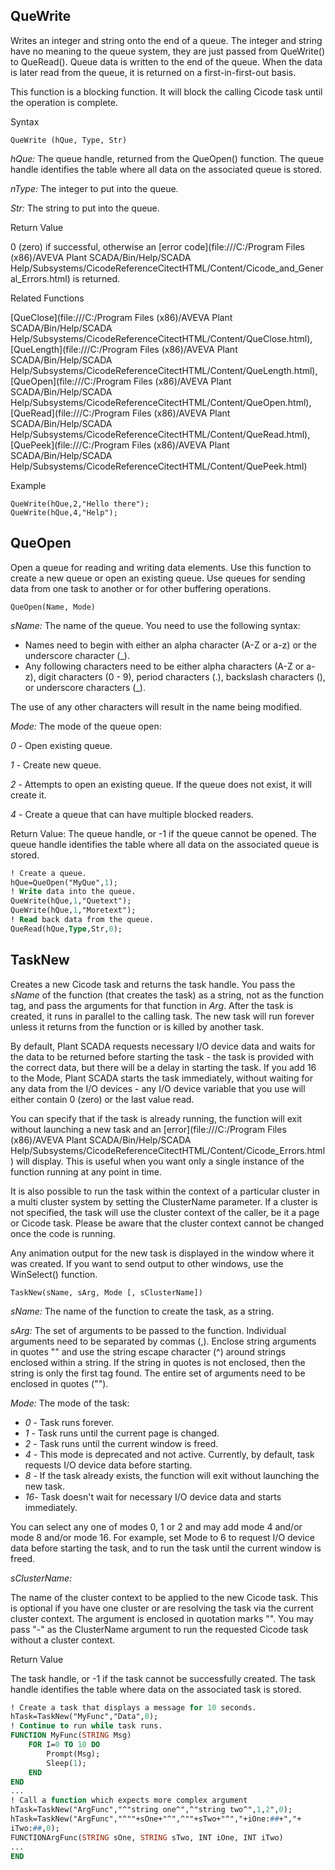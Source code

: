## QueWrite

Writes an integer and string onto the end of a queue. The integer and  string have no meaning to the queue system, they are just passed from QueWrite() to QueRead(). Queue data is written to the end of the queue. When the  data is later read from the queue, it is returned on a  first-in-first-out basis.

This function is a blocking function. It will block the calling Cicode task until the operation is complete.

Syntax

```
QueWrite (hQue, Type, Str)
```

*hQue:* The queue handle, returned from the QueOpen() function.  The queue handle identifies the table where all data on the  associated queue is stored.

*nType:* The integer to put into the queue.

*Str:* The string to put into the queue.

Return Value

0 (zero) if successful, otherwise an [error code](file:///C:/Program Files (x86)/AVEVA Plant SCADA/Bin/Help/SCADA Help/Subsystems/CicodeReferenceCitectHTML/Content/Cicode_and_General_Errors.html) is returned.

Related Functions

[QueClose](file:///C:/Program Files (x86)/AVEVA Plant SCADA/Bin/Help/SCADA Help/Subsystems/CicodeReferenceCitectHTML/Content/QueClose.html), [QueLength](file:///C:/Program Files (x86)/AVEVA Plant SCADA/Bin/Help/SCADA Help/Subsystems/CicodeReferenceCitectHTML/Content/QueLength.html), [QueOpen](file:///C:/Program Files (x86)/AVEVA Plant SCADA/Bin/Help/SCADA Help/Subsystems/CicodeReferenceCitectHTML/Content/QueOpen.html), [QueRead](file:///C:/Program Files (x86)/AVEVA Plant SCADA/Bin/Help/SCADA Help/Subsystems/CicodeReferenceCitectHTML/Content/QueRead.html), [QuePeek](file:///C:/Program Files (x86)/AVEVA Plant SCADA/Bin/Help/SCADA Help/Subsystems/CicodeReferenceCitectHTML/Content/QuePeek.html)

Example

```
QueWrite(hQue,2,"Hello there");
QueWrite(hQue,4,"Help");
```

## QueOpen

Open a queue for  reading and writing data elements. Use this function to create a new  queue or open an existing queue. Use queues for sending data from one  task to another or for other buffering operations.

```
QueOpen(Name, Mode)
```

*sName:* The name of the queue. You need to use the following syntax:

- Names need to begin with either an alpha character (A-Z or a-z) or the underscore character (_).
- Any following characters  need to be either alpha characters (A-Z or a-z), digit characters (0 -  9), period characters (.), backslash characters (\), or underscore  characters (_).

The use of any other characters will result in the name being modified. 

*Mode:* The mode of the queue open:

*0* - Open existing queue.

*1* - Create new queue.

*2* - Attempts to open an existing queue. If the queue does not exist, it will create it.

*4* - Create a queue that can have multiple blocked readers.

Return Value: The queue handle, or -1 if the queue cannot be opened. The queue handle identifies the table where all data on the  associated queue is stored.

```pascal
! Create a queue.
hQue=QueOpen("MyQue",1);
! Write data into the queue.
QueWrite(hQue,1,"Quetext");
QueWrite(hQue,1,"Moretext");
! Read back data from the queue.
QueRead(hQue,Type,Str,0);
```

## TaskNew

Creates a new Cicode task and returns the task handle. You pass the *sName* of the function (that creates the task) as a string, not as the function tag, and pass the arguments for that function in *Arg*. After the task is created, it runs in parallel to the calling task. The new task will run forever unless it returns from the function or is  killed by another task.

 By default, Plant SCADA requests necessary I/O device data and waits for the data to be returned before starting the task -  the task is provided with the correct data, but there will be a delay in starting the task.  If you add 16 to the Mode, Plant SCADA starts the task immediately, without waiting for any data from the I/O devices -  any I/O device variable that you use will either contain 0 (zero) or the last value read. 

You can specify that if the task is already running, the function will exit without launching a new task and an [error](file:///C:/Program Files (x86)/AVEVA Plant SCADA/Bin/Help/SCADA Help/Subsystems/CicodeReferenceCitectHTML/Content/Cicode_Errors.html) will display. This is useful when you want only a single instance of the function running at any point in time.

It is also possible to run the task within  the context of a particular cluster in a multi cluster system by setting the ClusterName parameter. If a cluster is not specified, the task will use the cluster context of the caller, be it a page or Cicode task.  Please be aware that the cluster context cannot be changed once the code is running.

Any animation output for the new task is  displayed in the window where it was created. If you want to send output to other windows, use the WinSelect() function.

```
TaskNew(sName, sArg, Mode [, sClusterName])
```

*sName:* The name of the function to create the task, as a string.

*sArg:* The set of arguments to be passed to the function. Individual arguments need to be separated by commas (,). Enclose string arguments in quotes "" and use the string escape character (^) around strings enclosed within a string. If the string in quotes is not enclosed, then the string is only the first tag found. The entire set of arguments need to be enclosed in quotes ("").

*Mode:* The mode of the task:

- *0* - Task runs forever.
- *1* - Task runs until the current page is changed.
- *2* - Task runs until the current window is freed.
- *4* - This mode is deprecated and not active. Currently, by default, task requests I/O device data before starting.
- *8* - If the task already exists, the function will exit without launching the new task.
- *16*- Task doesn't wait for necessary I/O device data and starts immediately.

You can select any one of  modes 0, 1 or 2 and may add mode 4 and/or mode 8 and/or mode 16. For  example, set Mode to 6 to request I/O device data before starting the  task, and to run the task until the current window is freed.

*sClusterName:*

The name of the cluster context to be applied to the new Cicode task. This is optional if you have one cluster or are resolving the task via the current cluster context. The argument is enclosed in quotation marks "". You may pass "-" as the ClusterName argument to run the requested Cicode task without a cluster context.

Return Value

The task handle, or -1 if the task cannot  be successfully created. The task handle identifies the table where data on the associated task is stored.

```pascal
! Create a task that displays a message for 10 seconds.
hTask=TaskNew("MyFunc","Data",0);
! Continue to run while task runs.
FUNCTION MyFunc(STRING Msg)	
	FOR I=0 TO 10 DO		
		Prompt(Msg);		
		Sleep(1);	
	END
END
...
! Call a function which expects more complex argument
hTask=TaskNew("ArgFunc","^"string one^",^"string two^",1,2",0);
hTask=TaskNew("ArgFunc","^""+sOne+"^",^""+sTwo+"^","+iOne:##+","+
iTwo:##,0);
FUNCTIONArgFunc(STRING sOne, STRING sTwo, INT iOne, INT iTwo)	
...
END
```